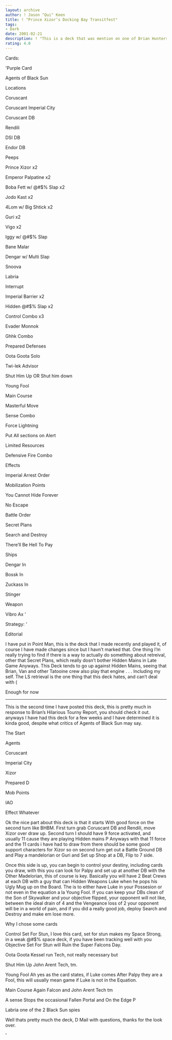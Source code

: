 ```yaml
---
layout: archive
author: ! Jason "Qui" Keen
title: ! "Prince Xizor’s Docking Bay Transitfest"
tags:
- Dark
date: 2001-02-21
description: ! "This is a deck that was mention on one of Brian Hunters last Tourny Report.  I have been playing it a bit and although it hasn’t been undefeated it has proven itself a good deck to me . . . so this is my revised version of Agents of Black Sun."
rating: 4.0
---
```

Cards: 

'Purple Card

Agents of Black Sun


Locations

Coruscant

Coruscant Imperial City

Coruscant DB

Rendili

DSI DB

Endor DB


Peeps

Prince Xizor x2

Emperor Palpatine x2

Boba Fett w/ @#$% Slap x2

Jodo Kast x2

4Lom w/ Big Shtick x2

Guri x2

Vigo x2

Iggy w/ @#$% Slap 

Bane Malar

Dengar w/ Multi Slap

Snoova

Labria


Interrupt

Imperial Barrier x2

Hidden @#$% Slap x2

Control Combo x3

Evader Monnok

Ghhk Combo

Prepared Defenses

Oota Goota Solo

Twi-lek Advisor

Shut Him Up OR Shut him down

Young Fool

Main Course

Masterful Move

Sense Combo

Force Lightning

Put All sections on Alert

Limited Resources

Defensive Fire Combo


Effects

Imperial Arrest Order

Mobilization Points

You Cannot Hide Forever

No Escape

Battle Order

Secret Plans

Search and Destroy

There’ll Be Hell To Pay


Ships

Dengar In 

Bossk In

Zuckass In

Stinger


Weapon

Vibro Ax '

Strategy: '

Editorial

I have put in Point Man, this is the deck that I made recently and played it, of course I have made changes since but I havn’t marked that.  One thing I’m really trying to find if there is a way to actually do something about retreival, other that Secret Plans, which really dosn’t bother Hidden Mains in Late Game Anyways.  This Deck tends to go up against Hidden Mains, seeing that Brian, Van and other Tatooine crew also play that engine . . . Including my self.  The LS retrieval is the one thing that this deck hates, and can’t deal with (


Enough for now

- - - - - - - - - - - - - - - - - - - - - - - - - - - - - - 


This is the second time I have posted this deck, this is pretty much in response to Brian’s Hilarious Tourny Report, you should check it out.  anyways I have had this deck for a few weeks and I have determined it is kinda good, despite what critics of Agents of Black Sun may say.  


The Start

Agents

Coruscant 

Imperial City

Xizor

Prepared D

Mob Points

IAO

Effect Whatever


Ok the nice part about this deck is that it starts With good force on the second turn like BHBM.  First turn grab Coruscant DB and Rendili, move Xizor over draw up.  Second turn I should have 9 force activated, and usually 11 cause they are playing Hidden mains P  Anyways with that 11 force and the 11 cards i have had to draw from there should be some good support characters for Xizor so on second turn get out a Battle Ground DB and Play a mandelorian or Guri and Set up Shop at a DB, Flip to 7 side.


Once this side is up, you can begin to control your destiny, including cards you draw, with this you can look for Palpy and set up at another DB with the Other Madelorian, this of course is key.  Basically you will have 2 Beat Crews at each DB with a guy that can Hidden Weapons Luke when he pops his Ugly Mug up on the Board.  The is to either have Luke in your Possesion or not even in the equation a la Young Fool.  If you can keep your DBs clean of the Son of Skywalker and your objective flipped, your opponent will not like, between the ideal drain of 4 and the Vengeance loss of 2 your opponent will be in a world of pain, and if you did a really good job, deploy Search and Destroy and make em lose more.


Why I chose some cards

Control Set For Stun, I love this card, set for stun makes my Space Strong, in a weak @#$% space deck, if you have been tracking well with you Objective Set For Stun will Ruin the Super Falcons Day.


Oota Goota Kessel run Tech, not really necessary but


Shut Him Up John Arent Tech, tm.


Young Fool Ah yes as the card states, if Luke comes After Palpy they are a Fool, this will usually mean game if Luke is not in the Equation.


Main Course Again Falcon and John Arent Tech tm


A sense Stops the occasional Fallen Portal and On the Edge P


Labria one of the 2 Black Sun spies


Well thats pretty much the deck, D Mail with questions, thanks for the look over.


'
